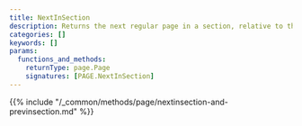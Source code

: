 ```yaml
---
title: NextInSection
description: Returns the next regular page in a section, relative to the given page.
categories: []
keywords: []
params:
  functions_and_methods:
    returnType: page.Page
    signatures: [PAGE.NextInSection]
---
```


{{% include "/_common/methods/page/nextinsection-and-previnsection.md" %}}
